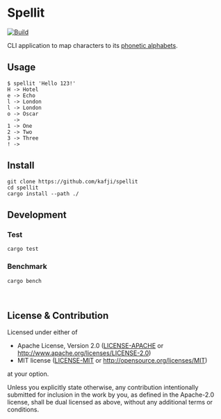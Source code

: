 # Spellit

[![Build](https://github.com/kafji/spellit/workflows/Build/badge.svg)](https://github.com/kafji/spellit/actions?query=workflow%3ABuild)

CLI application to map characters to its [phonetic alphabets](https://en.wikipedia.org/wiki/NATO_phonetic_alphabet).

## Usage

```
$ spellit 'Hello 123!'
H -> Hotel
e -> Echo
l -> London
l -> London
o -> Oscar
  ->
1 -> One
2 -> Two
3 -> Three
! ->
```

## Install

```
git clone https://github.com/kafji/spellit
cd spellit
cargo install --path ./
```

## Development

### Test

```
cargo test
```

### Benchmark

```
cargo bench
```

<br>

## License & Contribution

Licensed under either of

* Apache License, Version 2.0
  ([LICENSE-APACHE](LICENSE-APACHE) or http://www.apache.org/licenses/LICENSE-2.0)
* MIT license
  ([LICENSE-MIT](LICENSE-MIT) or http://opensource.org/licenses/MIT)

at your option.

Unless you explicitly state otherwise, any contribution intentionally submitted
for inclusion in the work by you, as defined in the Apache-2.0 license, shall be
dual licensed as above, without any additional terms or conditions.
